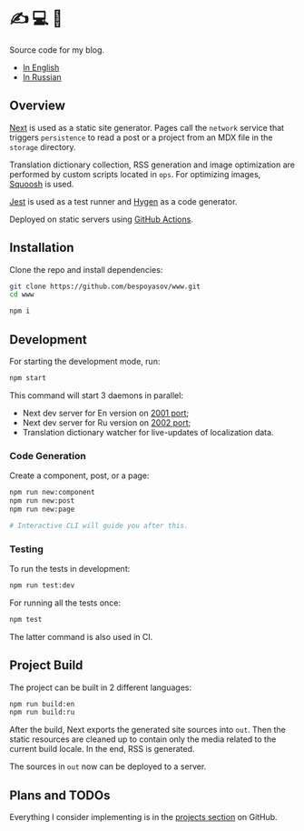 # ✍️ 💻 👋

Source code for my blog.

- [In English](https://bespoyasov.me)
- [In Russian](https://bespoyasov.ru)

## Overview

[Next](https://nextjs.org) is used as a static site generator. Pages call the `network` service that triggers `persistence` to read a post or a project from an MDX file in the `storage` directory.

Translation dictionary collection, RSS generation and image optimization are performed by custom scripts located in `ops`. For optimizing images, [Squoosh](https://squoosh.app) is used.

[Jest](https://jestjs.io) is used as a test runner and [Hygen](https://www.hygen.io) as a code generator.

Deployed on static servers using [GitHub Actions](https://github.com/features/actions).

## Installation

Clone the repo and install dependencies:

```sh
git clone https://github.com/bespoyasov/www.git
cd www

npm i
```

## Development

For starting the development mode, run:

```sh
npm start
```

This command will start 3 daemons in parallel:

- Next dev server for En version on [2001 port](http://localhost:2001);
- Next dev server for Ru version on [2002 port](http://localhost:2002);
- Translation dictionary watcher for live-updates of localization data.

### Code Generation

Create a component, post, or a page:

```sh
npm run new:component
npm run new:post
npm run new:page

# Interactive CLI will guide you after this.
```

### Testing

To run the tests in development:

```sh
npm run test:dev
```

For running all the tests once:

```sh
npm test
```

The latter command is also used in CI.

## Project Build

The project can be built in 2 different languages:

```sh
npm run build:en
npm run build:ru
```

After the build, Next exports the generated site sources into `out`. Then the static resources are cleaned up to contain only the media related to the current build locale. In the end, RSS is generated.

The sources in `out` now can be deployed to a server.

## Plans and TODOs

Everything I consider implementing is in the [projects section](https://github.com/bespoyasov/www/projects) on GitHub.

